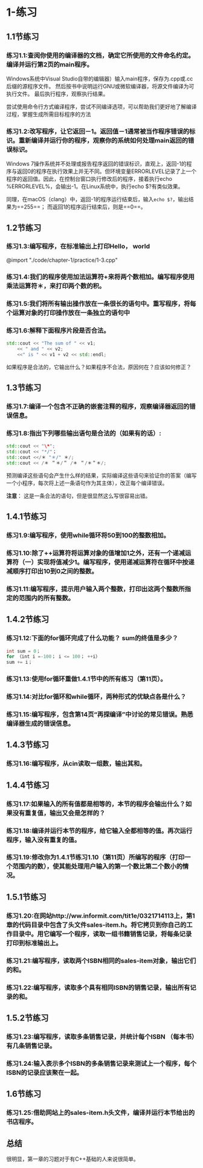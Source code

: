# 1-练习

## 1.1节练习

### 练习1.1:查阅你使用的编译器的文档，确定它所使用的文件命名约定。编译并运行第2页的main程序。

Windows系统中Visual Studio自带的编辑器）输入main程序，保存为.cpp或.cc后缀的源程序文件。
然后按书中说明运行GNU或微软编译器，将源文件编译为可执行文件。
最后执行程序，观察执行结果。

尝试使用命令行方式编译程序，尝试不同编译选项，可以帮助我们更好地了解编译过程，掌握生成所需目标程序的方法

### 练习1.2:改写程序，让它返回－1。返回值－1通常被当作程序错误的标识。重新编译并运行你的程序，观察你的系统如何处理main返回的错误标识。

Windows 7操作系统并不处理或报告程序返回的错误标识，直观上，返回-1的程序与返回0的程序在执行效果上并无不同。但环境变量ERRORLEVEL记录了上一个程序的返回值。因此，在控制台窗口执行修改后的程序，接着执行echo %ERRORLEVEL%，会输出-1。在Linux系统中，执行echo $?有类似效果。

同理，在macOS（clang）中，返回-1的程序运行结束后，输入`echo $?`，输出结果为==255==；
而返回1的程序运行结束后，则是==0==。

## 1.2节练习

### 练习1.3:编写程序，在标准输出上打印Hello， world

@import "./code/chapter-1/practice/1-3.cpp"

### 练习1.4:我们的程序使用加法运算符+来将两个数相加。编写程序使用乘法运算符＊，来打印两个数的积。

### 练习1.5:我们将所有输出操作放在一条很长的语句中。重写程序，将每个运算对象的打印操作放在一条独立的语句中

### 练习1.6:解释下面程序片段是否合法。

```cpp
std::cout << "The sum of " << v1;
    << " and " << v2;
    <<" is " << v1 + v2 << std::endl;
```
如果程序是合法的，它输出什么？如果程序不合法，原因何在？应该如何修正？

## 1.3节练习

### 练习1.7:编译一个包含不正确的嵌套注释的程序，观察编译器返回的错误信息。

### 练习1.8:指出下列哪些输出语句是合法的（如果有的话）:

```cpp
std::cout << "\*";
std::cout << "*/"；
std::cout <</＊ "＊/" ＊/;
std::cout << /＊ ＂＊/＂ /＊ ＂/＊＂＊/;
```

预测编译这些语句会产生什么样的结果，实际编译这些语句来验证你的答案（编写一个小程序，每次将上述一条语句作为其主体），改正每个编译错误。


**注意**：
这是一条合法的语句，但是很显然这么写很容易出错。

## 1.4.1节练习

### 练习1.9:编写程序，使用while循环将50到100的整数相加。

### 练习1.10:除了++运算符将运算对象的值增加1之外，还有一个递减运算符（一）实现将值减少1。编写程序，使用递减运算符在循环中按递减顺序打印出10到0之间的整数。

### 练习1.11:编写程序，提示用户输入两个整数，打印出这两个整数所指定的范围内的所有整数。 

## 1.4.2节练习

### 练习1.12:下面的for循环完成了什么功能？ sum的终值是多少？

```cpp
int sum = 0；
for （int i =-100； i <= 100； ++i）
sum += i；
```

### 练习1.13:使用for循环重做1.4.1节中的所有练习（第11页）。

### 练习1.14:对比for循环和while循环，两种形式的优缺点各是什么？

### 练习1.15:编写程序，包含第14页“再探编译”中讨论的常见错误。熟悉编译器生成的错误信息。

## 1.4.3节练习

### 练习1.16:编写程序，从cin读取一组数，输出其和。

## 1.4.4节练习

### 练习1.17:如果输入的所有值都是相等的，本节的程序会输出什么？如果没有重复值，输出又会是怎样的？

### 练习1.18:编译并运行本节的程序，给它输入全都相等的值。再次运行程序，输入没有重复的值。

### 练习1.19:修改你为1.4.1节练习1.10（第11页）所编写的程序（打印一个范围内的数），使其能处理用户输入的第一个数比第二个数小的情况。

## 1.5.1节练习

### 练习1.20:在网站http://ww.informit.com/tit1e/0321714113上，第1章的代码目录中包含了头文件sales-item.h。将它拷贝到你自己的工作目录中。用它编写一个程序，读取一组书籍销售记录，将每条记录打印到标准输出上。

### 练习1.21:编写程序，读取两个ISBN相同的sales-item对象，输出它们的和。

### 练习1.22:编写程序，读取多个具有相同ISBN的销售记录，输出所有记录的和。

## 1.5.2节练习

### 练习1.23:编写程序，读取多条销售记录，并统计每个ISBN （每本书）有几条销售记录。

### 练习1.24:输入表示多个ISBN的多条销售记录来测试上一个程序，每个ISBN的记录应该聚在一起。

## 1.6节练习

### 练习1.25:借助网站上的sales-item.h头文件，编译并运行本节给出的书店程序。

## 总结

很明显，第一章的习题对于有C++基础的人来说很简单。
